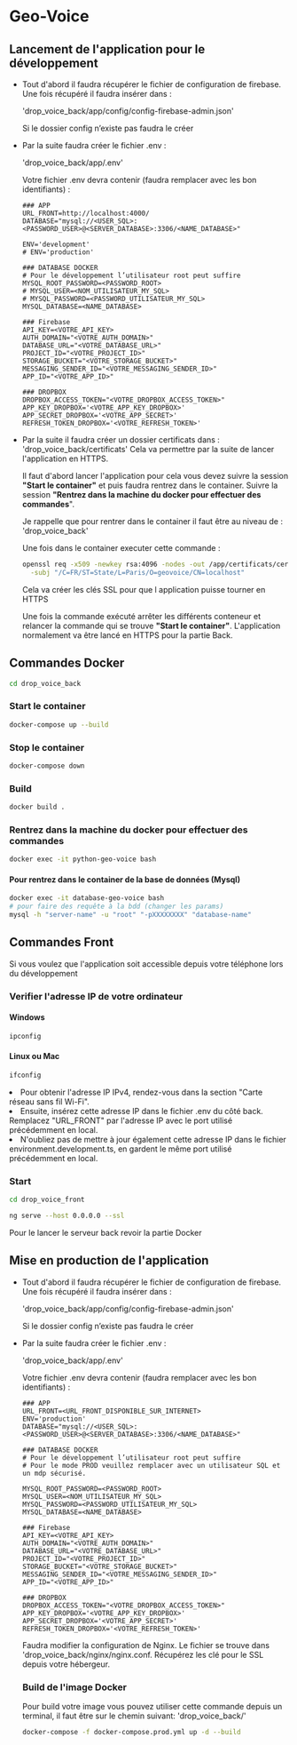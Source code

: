 # Geo-Voice

## Lancement de l'application pour le développement

- Tout d'abord il faudra récupérer le fichier de configuration de firebase.
  Une fois récupéré il faudra insérer dans : 

  'drop_voice_back/app/config/config-firebase-admin.json'

  Si le dossier config n’existe pas faudra le créer


- Par la suite faudra créer le fichier .env :

  'drop_voice_back/app/.env'

  Votre fichier .env devra contenir (faudra remplacer avec les bon identifiants) :
  ```.env
  ### APP
  URL_FRONT=http://localhost:4000/
  DATABASE="mysql://<USER_SQL>:<PASSWORD_USER>@<SERVER_DATABASE>:3306/<NAME_DATABASE>"

  ENV='development'
  # ENV='production'

  ### DATABASE DOCKER
  # Pour le développement l’utilisateur root peut suffire
  MYSQL_ROOT_PASSWORD=<PASSWORD_ROOT>
  # MYSQL_USER=<NOM_UTILISATEUR_MY_SQL>
  # MYSQL_PASSWORD=<PASSWORD_UTILISATEUR_MY_SQL>
  MYSQL_DATABASE=<NAME_DATABASE>

  ### Firebase
  API_KEY=<VOTRE_API_KEY>
  AUTH_DOMAIN="<VOTRE_AUTH_DOMAIN>"
  DATABASE_URL="<VOTRE_DATABASE_URL>"
  PROJECT_ID="<VOTRE_PROJECT_ID>"
  STORAGE_BUCKET="<VOTRE_STORAGE_BUCKET>"
  MESSAGING_SENDER_ID="<VOTRE_MESSAGING_SENDER_ID>"
  APP_ID="<VOTRE_APP_ID>"

  ### DROPBOX
  DROPBOX_ACCESS_TOKEN="<VOTRE_DROPBOX_ACCESS_TOKEN>"
  APP_KEY_DROPBOX='<VOTRE_APP_KEY_DROPBOX>'
  APP_SECRET_DROPBOX='<VOTRE_APP_SECRET>'
  REFRESH_TOKEN_DROPBOX='<VOTRE_REFRESH_TOKEN>'

  ```

- Par la suite il faudra créer un dossier certificats dans :
  'drop_voice_back/certificats'
  Cela va permettre par la suite de lancer l'application en HTTPS.

  Il faut d'abord lancer l'application pour cela vous devez suivre la session <b>"Start le container"</b> et puis faudra rentrez dans le container. Suivre la session <b>"Rentrez dans la machine du docker pour effectuer des commandes</b>".

  Je rappelle que pour rentrer dans le container il faut être au niveau de : 'drop_voice_back'

  Une fois dans le container executer cette commande :
  ```bash
  openssl req -x509 -newkey rsa:4096 -nodes -out /app/certificats/cert.pem -keyout /app/certificats/key.pem -days 365 \
    -subj "/C=FR/ST=State/L=Paris/O=geovoice/CN=localhost"
  ```
  Cela va créer les clés SSL pour que l application puisse tourner en HTTPS

  Une fois la commande exécuté arrêter les différents conteneur et relancer la commande qui se trouve <b>"Start le container"</b>. L'application normalement va être lancé en HTTPS pour la partie Back.

## Commandes Docker
```bash
cd drop_voice_back
```
### Start le container
```bash
docker-compose up --build
```
### Stop le container
```bash
docker-compose down
```

### Build
```bash
docker build .
```
### Rentrez dans la machine du docker pour effectuer des commandes
```bash
docker exec -it python-geo-voice bash
```
#### Pour rentrez dans le container de la base de données (Mysql)
```bash
docker exec -it database-geo-voice bash
# pour faire des requête à la bdd (changer les params)
mysql -h "server-name" -u "root" "-pXXXXXXXX" "database-name"
```


## Commandes Front

Si vous voulez que l'application soit accessible depuis votre téléphone lors du développement
### Verifier l'adresse IP de votre ordinateur
#### Windows
```bash
ipconfig
```
#### Linux ou Mac
```bash
ifconfig
```
<li>
  Pour obtenir l'adresse IP IPv4, rendez-vous dans la section "Carte réseau sans fil Wi-Fi".
</li>

<li>
  Ensuite, insérez cette adresse IP dans le fichier .env du côté back. Remplacez "URL_FRONT" par l'adresse IP avec le port utilisé précédemment en local.
</li>

<li>
  N'oubliez pas de mettre à jour également cette adresse IP dans le fichier environment.development.ts, en gardent le même port utilisé précédemment en local.
</li>


### Start
```bash
cd drop_voice_front

ng serve --host 0.0.0.0 --ssl
```
Pour le lancer le serveur back revoir la partie Docker

## Mise en production de l'application

- Tout d'abord il faudra récupérer le fichier de configuration de firebase.
  Une fois récupéré il faudra insérer dans : 

  'drop_voice_back/app/config/config-firebase-admin.json'

  Si le dossier config n’existe pas faudra le créer


- Par la suite faudra créer le fichier .env :

  'drop_voice_back/app/.env'

  Votre fichier .env devra contenir (faudra remplacer avec les bon identifiants) :
  ```.env
  ### APP
  URL_FRONT=<URL_FRONT_DISPONIBLE_SUR_INTERNET>
  ENV='production'
  DATABASE="mysql://<USER_SQL>:<PASSWORD_USER>@<SERVER_DATABASE>:3306/<NAME_DATABASE>"

  ### DATABASE DOCKER
  # Pour le développement l’utilisateur root peut suffire
  # Pour le mode PROD veuillez remplacer avec un utilisateur SQL et un mdp sécurisé.

  MYSQL_ROOT_PASSWORD=<PASSWORD_ROOT>
  MYSQL_USER=<NOM_UTILISATEUR_MY_SQL>
  MYSQL_PASSWORD=<PASSWORD_UTILISATEUR_MY_SQL>
  MYSQL_DATABASE=<NAME_DATABASE>

  ### Firebase
  API_KEY=<VOTRE_API_KEY>
  AUTH_DOMAIN="<VOTRE_AUTH_DOMAIN>"
  DATABASE_URL="<VOTRE_DATABASE_URL>"
  PROJECT_ID="<VOTRE_PROJECT_ID>"
  STORAGE_BUCKET="<VOTRE_STORAGE_BUCKET>"
  MESSAGING_SENDER_ID="<VOTRE_MESSAGING_SENDER_ID>"
  APP_ID="<VOTRE_APP_ID>"

  ### DROPBOX
  DROPBOX_ACCESS_TOKEN="<VOTRE_DROPBOX_ACCESS_TOKEN>"
  APP_KEY_DROPBOX='<VOTRE_APP_KEY_DROPBOX>'
  APP_SECRET_DROPBOX='<VOTRE_APP_SECRET>'
  REFRESH_TOKEN_DROPBOX='<VOTRE_REFRESH_TOKEN>'

  ```

  Faudra modifier la configuration de Nginx. Le fichier se trouve dans 'drop_voice_back/nginx/nginx.conf. Récupérez les clé pour le SSL depuis votre hébergeur.

  ### Build de l'image Docker
  Pour build votre image vous pouvez utiliser cette commande depuis un terminal, il faut être sur le chemin suivant: 'drop_voice_back/'
  ```bash
  docker-compose -f docker-compose.prod.yml up -d --build
  ```